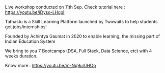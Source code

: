 Live workshop conducted on 11th Sep. Check tutorial here : https://youtu.be/iDyso-LHgoI

Tathastu is a Skill Learning Platform launched by Twowaits to help students get jobs/internships!

Founded by Achintya Gaumat in 2020 to enable learning, the missing part of Indian Education System

We bring to you 7 Bootcamps (DSA, Full Stack, Data Science, etc) with 4 weeks duration.

Know more : https://youtu.be/m-Nq9ur0HOo
